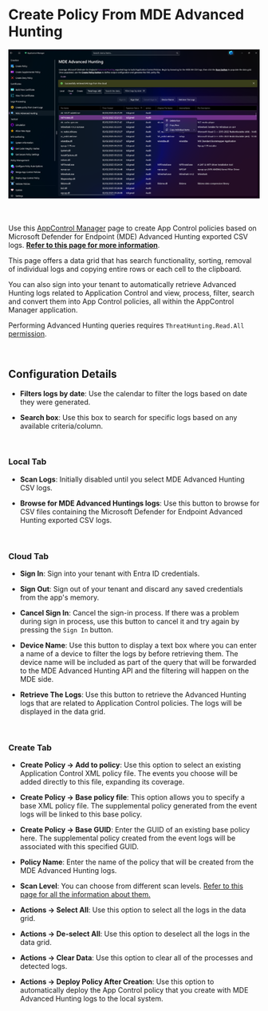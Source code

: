 # Create Policy From MDE Advanced Hunting

<div align="center">

<img src="https://raw.githubusercontent.com/HotCakeX/.github/refs/heads/main/Pictures/PNG%20and%20JPG/AppControl%20Manager%20page%20screenshots/Create%20policy%20from%20MDE%20Advanced%20Hunting.png" alt="AppControl Manager Application's Create Policy From MDE Advanced Hunting Page">

</div>

<br>

<br>

Use this [AppControl Manager](https://github.com/HotCakeX/Harden-Windows-Security/wiki/AppControl-Manager) page to create App Control policies based on Microsoft Defender for Endpoint (MDE) Advanced Hunting exported CSV logs. [**Refer to this page for more information**](https://github.com/HotCakeX/Harden-Windows-Security/wiki/How-to-Use-Microsoft-Defender-for-Endpoint-Advanced-Hunting-With-WDAC-App-Control).

This page offers a data grid that has search functionality, sorting, removal of individual logs and copying entire rows or each cell to the clipboard.

You can also sign into your tenant to automatically retrieve Advanced Hunting logs related to Application Control and view, process, filter, search and convert them into App Control policies, all within the AppControl Manager application.

Performing Advanced Hunting queries requires `ThreatHunting.Read.All` [permission](https://learn.microsoft.com/en-us/graph/api/security-security-runhuntingquery).

<br>

## Configuration Details

* **Filters logs by date**: Use the calendar to filter the logs based on date they were generated.

* **Search box**: Use this box to search for specific logs based on any available criteria/column.

<br>

### Local Tab

* **Scan Logs**: Initially disabled until you select MDE Advanced Hunting CSV logs.

* **Browse for MDE Advanced Huntings logs**: Use this button to browse for CSV files containing the Microsoft Defender for Endpoint Advanced Hunting exported CSV logs.

<br>

### Cloud Tab

* **Sign In**: Sign into your tenant with Entra ID credentials.

* **Sign Out**: Sign out of your tenant and discard any saved credentials from the app's memory.

* **Cancel Sign In**: Cancel the sign-in process. If there was a problem during sign in process, use this button to cancel it and try again by pressing the `Sign In` button.

* **Device Name**: Use this button to display a text box where you can enter a name of a device to filter the logs by before retrieving them. The device name will be included as part of the query that will be forwarded to the MDE Advanced Hunting API and the filtering will happen on the MDE side.

* **Retrieve The Logs**: Use this button to retrieve the Advanced Hunting logs that are related to Application Control policies. The logs will be displayed in the data grid.

<br>

### Create Tab

* **Create Policy -> Add to policy**: Use this option to select an existing Application Control XML policy file. The events you choose will be added directly to this file, expanding its coverage.

* **Create Policy -> Base policy file**: This option allows you to specify a base XML policy file. The supplemental policy generated from the event logs will be linked to this base policy.

* **Create Policy -> Base GUID**: Enter the GUID of an existing base policy here. The supplemental policy created from the event logs will be associated with this specified GUID.

* **Policy Name**: Enter the name of the policy that will be created from the MDE Advanced Hunting logs.

* **Scan Level**: You can choose from different scan levels. [Refer to this page for all the information about them.](https://github.com/HotCakeX/Harden-Windows-Security/wiki/WDAC-Rule-Levels-Comparison-and-Guide)

* **Actions -> Select All**: Use this option to select all the logs in the data grid.

* **Actions -> De-select All**: Use this option to deselect all the logs in the data grid.

* **Actions -> Clear Data**: Use this option to clear all of the processes and detected logs.

* **Actions -> Deploy Policy After Creation**: Use this option to automatically deploy the App Control policy that you create with MDE Advanced Hunting logs to the local system.

<br>
